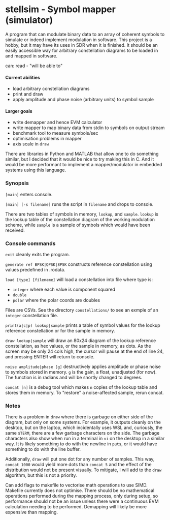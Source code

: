 # stellsim - Symbol mapper (simulator)

A program that can modulate binary data to an array of coherent symbols 
to simulate or indeed implement modulation in software. This project is a
hobby, but it may have its uses in SDR when it is finished. It should be an
easily accessible way for arbitrary constellation diagrams to be loaded in
and mapped in software.

can: read - "will be able to"

#### Current abilities

- load arbitrary constellation diagrams
- print and draw
- apply amplitude and phase noise (arbitrary units) to symbol sample

#### Larger goals

- write demapper and hence EVM calculator
- write mapper to map binary data from stdin to symbols on output stream
- benchmark tool to measure symbols/sec
- optimisation problems in mapper
- axis scale in `draw`

There are libraries in Python and MATLAB that allow one to do something
similar, but I decided that it would be nice to try making this in C.
And it would be more performant to implement a mapper/modulator in embedded
systems using this language.

### Synopsis

`[main]` enters console.

`[main] [-s filename]` runs the script in `filename` and drops to console.

There are two tables of symbols in memory, `lookup`, and `sample`. `lookup`
is the lookup table of the constellation diagram of the working modulation
scheme, while `sample` is a sample of symbols which would have been received.

### Console commands

`exit` cleanly exits the program.

`generate ref BPSK|QPSK|8PSK` constructs reference constellation using values
predefined in .rodata.

`load [type] [filename]` will load a constellation into file where type is:

- `integer` where each value is component squared
- `double`
- `polar` where the polar coords are doubles

Files are CSVs. See the directory `constellations/` to see an exmple of an
`integer` constellation file.

`print(a|c|p) lookup|sample` prints a table of symbol values for the lookup
reference constellation or for the sample in memory.

`draw lookup|sample` will draw an 80x24 diagram of the lookup reference
constellation, as hex values, or the sample in memory, as dots. As the
screen may be only 24 cols high, the cursor will pause at the end of line
24, and pressing ENTER will return to console.

`noise amplitude|phase [g]` destructively applies amplitude or phase noise to
symbols stored in memory. `g` is the gain, a float, unadjusted (for now).
The function is in radians and will be shortly changed to degrees.

`concat [n]` is a debug tool which makes `n` copies of the lookup table and 
stores them in memory. To "restore" a noise-affected sample, rerun concat.

### Notes

There is a problem in `draw` where there is garbage on either side of the
diagram, but only on some systems. For example, it outputs cleanly on the
desktop, but on the laptop, which incidentally uses WSL and, curiously, the
same `$TERM`, there are a few garbage characters on the side. The garbage
characters also show when run in a terminal in `vi` on the desktop in a
similar way. It is likely something to do with the newline in `puts`, or it
would have something to do with the line buffer.

Additionally, `draw` will put one dot for any number of samples. This way,
`concat 1000` would yield more dots than `concat 5` and the effect of the
distribution would not be present visually. To mitigate, I will add to the
`draw` algorithm, but this is not a priority.

Can add flags to makefile to vectorise math operations to use SIMD. 
Makefile currently does not optimise. There should be no mathematical
operations performed during the mapping process, only during setup, so
performance should not be an issue unless there were a continuous EVM
calculation needing to be performed. Demapping will likely be more expensive
than mapping.

